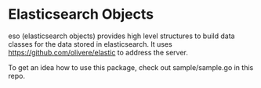# Elasticsearch Objects

eso (elasticsearch objects) provides high level structures to build data classes for the data stored in elasticsearch. It uses https://github.com/olivere/elastic to address the server.

To get an idea how to use this package, check out sample/sample.go in this repo.
